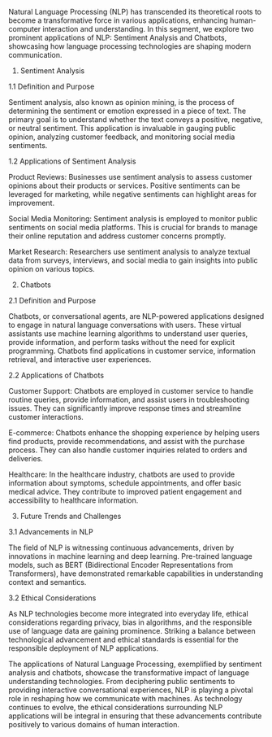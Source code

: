 Natural Language Processing (NLP) has transcended its theoretical roots to become a transformative force in various applications, enhancing human-computer interaction and understanding. In this segment, we explore two prominent applications of NLP: Sentiment Analysis and Chatbots, showcasing how language processing technologies are shaping modern communication.

1. Sentiment Analysis

1.1 Definition and Purpose

Sentiment analysis, also known as opinion mining, is the process of determining the sentiment or emotion expressed in a piece of text. The primary goal is to understand whether the text conveys a positive, negative, or neutral sentiment. This application is invaluable in gauging public opinion, analyzing customer feedback, and monitoring social media sentiments.

1.2 Applications of Sentiment Analysis

Product Reviews: Businesses use sentiment analysis to assess customer opinions about their products or services. Positive sentiments can be leveraged for marketing, while negative sentiments can highlight areas for improvement.

Social Media Monitoring: Sentiment analysis is employed to monitor public sentiments on social media platforms. This is crucial for brands to manage their online reputation and address customer concerns promptly.

Market Research: Researchers use sentiment analysis to analyze textual data from surveys, interviews, and social media to gain insights into public opinion on various topics.

2. Chatbots

2.1 Definition and Purpose

Chatbots, or conversational agents, are NLP-powered applications designed to engage in natural language conversations with users. These virtual assistants use machine learning algorithms to understand user queries, provide information, and perform tasks without the need for explicit programming. Chatbots find applications in customer service, information retrieval, and interactive user experiences.

2.2 Applications of Chatbots

Customer Support: Chatbots are employed in customer service to handle routine queries, provide information, and assist users in troubleshooting issues. They can significantly improve response times and streamline customer interactions.

E-commerce: Chatbots enhance the shopping experience by helping users find products, provide recommendations, and assist with the purchase process. They can also handle customer inquiries related to orders and deliveries.

Healthcare: In the healthcare industry, chatbots are used to provide information about symptoms, schedule appointments, and offer basic medical advice. They contribute to improved patient engagement and accessibility to healthcare information.

3. Future Trends and Challenges

3.1 Advancements in NLP

The field of NLP is witnessing continuous advancements, driven by innovations in machine learning and deep learning. Pre-trained language models, such as BERT (Bidirectional Encoder Representations from Transformers), have demonstrated remarkable capabilities in understanding context and semantics.

3.2 Ethical Considerations

As NLP technologies become more integrated into everyday life, ethical considerations regarding privacy, bias in algorithms, and the responsible use of language data are gaining prominence. Striking a balance between technological advancement and ethical standards is essential for the responsible deployment of NLP applications.

The applications of Natural Language Processing, exemplified by sentiment analysis and chatbots, showcase the transformative impact of language understanding technologies. From deciphering public sentiments to providing interactive conversational experiences, NLP is playing a pivotal role in reshaping how we communicate with machines. As technology continues to evolve, the ethical considerations surrounding NLP applications will be integral in ensuring that these advancements contribute positively to various domains of human interaction.